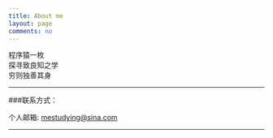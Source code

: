 ```yaml
---
title: About me
layout: page
comments: no
---
```


程序猿一枚  
探寻致良知之学  
穷则独善其身  

----

###联系方式：        

个人邮箱: [mestudying@sina.com](mailto:mestudying@sina.com)     

----

